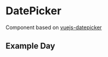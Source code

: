 # DatePicker

Component based on [vuejs-datepicker](https://github.com/charliekassel/vuejs-datepicker#available-props)

## Example Day

<Datepicker-DayExample />

